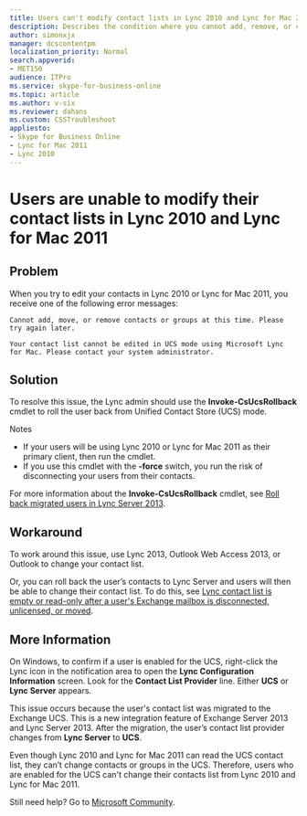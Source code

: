 ```yaml
---
title: Users can't modify contact lists in Lync 2010 and Lync for Mac 2011
description: Describes the condition where you cannot add, remove, or change contacts in Microsoft Lync 2010 and Lync for Mac 2011 after you upgrade to Microsoft Lync Server 2013. Provides a resolution and a workaround.
author: simonxjx
manager: dcscontentpm
localization_priority: Normal
search.appverid: 
- MET150
audience: ITPro
ms.service: skype-for-business-online
ms.topic: article
ms.author: v-six
ms.reviewer: dahans
ms.custom: CSSTroubleshoot
appliesto:
- Skype for Business Online
- Lync for Mac 2011
- Lync 2010
---
```


# Users are unable to modify their contact lists in Lync 2010 and Lync for Mac 2011

## Problem

When you try to edit your contacts in Lync 2010 or Lync for Mac 2011, you receive one of the following error messages:

```adoc
Cannot add, move, or remove contacts or groups at this time. Please try again later.
```

```adoc
Your contact list cannot be edited in UCS mode using Microsoft Lync for Mac. Please contact your system administrator.
```

## Solution

To resolve this issue, the Lync admin should use the **Invoke-CsUcsRollback** cmdlet to roll the user back from Unified Contact Store (UCS) mode.

Notes

- If your users will be using Lync 2010 or Lync for Mac 2011 as their primary client, then run the cmdlet.   
- If you use this cmdlet with the **-force** switch, you run the risk of disconnecting your users from their contacts.   

For more information about the **Invoke-CsUcsRollback** cmdlet, see [Roll back migrated users in Lync Server 2013](https://technet.microsoft.com/library/jj205224.aspx).

## Workaround

To work around this issue, use Lync 2013, Outlook Web Access 2013, or Outlook to change your contact list.

Or, you can roll back the user’s contacts to Lync Server and users will then be able to change their contact list. To do this, see [Lync contact list is empty or read-only after a user's Exchange mailbox is disconnected, unlicensed, or moved](https://support.microsoft.com/help/2811654). 

## More Information

On Windows, to confirm if a user is enabled for the UCS, right-click the Lync icon in the notification area to open the **Lync Configuration Information** screen. Look for the **Contact List Provider** line. Either **UCS** or **Lync Server** appears.

This issue occurs because the user's contact list was migrated to the Exchange UCS. This is a new integration feature of Exchange Server 2013 and Lync Server 2013. After the migration, the user’s contact list provider changes from **Lync Server** to **UCS**.

Even though Lync 2010 and Lync for Mac 2011 can read the UCS contact list, they can’t change contacts or groups in the UCS. Therefore, users who are enabled for the UCS can't change their contacts list from Lync 2010 and Lync for Mac 2011.

Still need help? Go to [Microsoft Community](https://answers.microsoft.com/).
